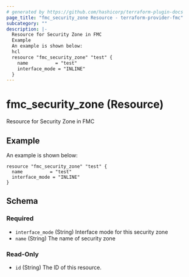 ```yaml
---
# generated by https://github.com/hashicorp/terraform-plugin-docs
page_title: "fmc_security_zone Resource - terraform-provider-fmc"
subcategory: ""
description: |-
  Resource for Security Zone in FMC
  Example
  An example is shown below:
  hcl
  resource "fmc_security_zone" "test" {
    name          = "test"
    interface_mode = "INLINE"
  }
---
```


# fmc_security_zone (Resource)

Resource for Security Zone in FMC

## Example
An example is shown below: 
```hcl
resource "fmc_security_zone" "test" {
  name          = "test"
  interface_mode = "INLINE"
}
```



<!-- schema generated by tfplugindocs -->
## Schema

### Required

- `interface_mode` (String) Interface mode for this security zone
- `name` (String) The name of security zone

### Read-Only

- `id` (String) The ID of this resource.


